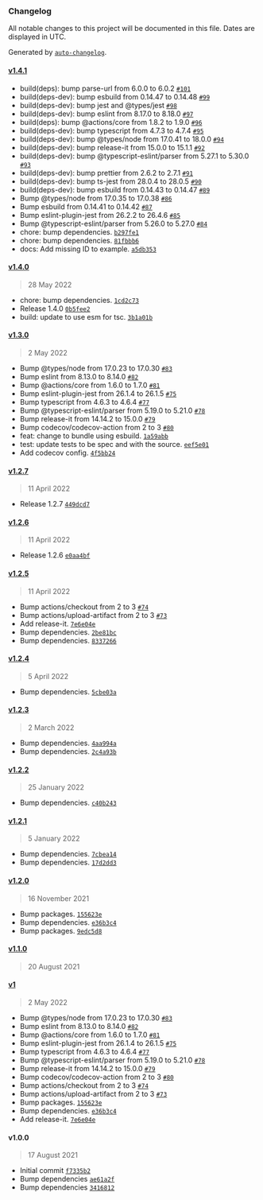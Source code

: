 ### Changelog

All notable changes to this project will be documented in this file. Dates are displayed in UTC.

Generated by [`auto-changelog`](https://github.com/CookPete/auto-changelog).

#### [v1.4.1](https://github.com/Codex-/await-remote-run/compare/v1.4.0...v1.4.1)

- build(deps): bump parse-url from 6.0.0 to 6.0.2 [`#101`](https://github.com/Codex-/await-remote-run/pull/101)
- build(deps-dev): bump esbuild from 0.14.47 to 0.14.48 [`#99`](https://github.com/Codex-/await-remote-run/pull/99)
- build(deps-dev): bump jest and @types/jest [`#98`](https://github.com/Codex-/await-remote-run/pull/98)
- build(deps-dev): bump eslint from 8.17.0 to 8.18.0 [`#97`](https://github.com/Codex-/await-remote-run/pull/97)
- build(deps): bump @actions/core from 1.8.2 to 1.9.0 [`#96`](https://github.com/Codex-/await-remote-run/pull/96)
- build(deps-dev): bump typescript from 4.7.3 to 4.7.4 [`#95`](https://github.com/Codex-/await-remote-run/pull/95)
- build(deps-dev): bump @types/node from 17.0.41 to 18.0.0 [`#94`](https://github.com/Codex-/await-remote-run/pull/94)
- build(deps-dev): bump release-it from 15.0.0 to 15.1.1 [`#92`](https://github.com/Codex-/await-remote-run/pull/92)
- build(deps-dev): bump @typescript-eslint/parser from 5.27.1 to 5.30.0 [`#93`](https://github.com/Codex-/await-remote-run/pull/93)
- build(deps-dev): bump prettier from 2.6.2 to 2.7.1 [`#91`](https://github.com/Codex-/await-remote-run/pull/91)
- build(deps-dev): bump ts-jest from 28.0.4 to 28.0.5 [`#90`](https://github.com/Codex-/await-remote-run/pull/90)
- build(deps-dev): bump esbuild from 0.14.43 to 0.14.47 [`#89`](https://github.com/Codex-/await-remote-run/pull/89)
- Bump @types/node from 17.0.35 to 17.0.38 [`#86`](https://github.com/Codex-/await-remote-run/pull/86)
- Bump esbuild from 0.14.41 to 0.14.42 [`#87`](https://github.com/Codex-/await-remote-run/pull/87)
- Bump eslint-plugin-jest from 26.2.2 to 26.4.6 [`#85`](https://github.com/Codex-/await-remote-run/pull/85)
- Bump @typescript-eslint/parser from 5.26.0 to 5.27.0 [`#84`](https://github.com/Codex-/await-remote-run/pull/84)
- chore: bump dependencies. [`b297fe1`](https://github.com/Codex-/await-remote-run/commit/b297fe13292118d02284c22efae945c0350573a7)
- chore: bump dependencies. [`81fbbb6`](https://github.com/Codex-/await-remote-run/commit/81fbbb61eb0aad92490e4f464dc16244c6ec2785)
- docs: Add missing ID to example. [`a5db353`](https://github.com/Codex-/await-remote-run/commit/a5db353513d62aef92f03e1892d394b1dc657fee)

#### [v1.4.0](https://github.com/Codex-/await-remote-run/compare/v1.3.0...v1.4.0)

> 28 May 2022

- chore: bump dependencies. [`1cd2c73`](https://github.com/Codex-/await-remote-run/commit/1cd2c731e1200a93ff8339356aa7fc7a285513c5)
- Release 1.4.0 [`0b5fee2`](https://github.com/Codex-/await-remote-run/commit/0b5fee29bd0b9214ca2eae3a9e7bd68d9620c25b)
- build: update to use esm for tsc. [`3b1a01b`](https://github.com/Codex-/await-remote-run/commit/3b1a01ba3ff9420e4294146dead425b820a08ce5)

#### [v1.3.0](https://github.com/Codex-/await-remote-run/compare/v1.2.7...v1.3.0)

> 2 May 2022

- Bump @types/node from 17.0.23 to 17.0.30 [`#83`](https://github.com/Codex-/await-remote-run/pull/83)
- Bump eslint from 8.13.0 to 8.14.0 [`#82`](https://github.com/Codex-/await-remote-run/pull/82)
- Bump @actions/core from 1.6.0 to 1.7.0 [`#81`](https://github.com/Codex-/await-remote-run/pull/81)
- Bump eslint-plugin-jest from 26.1.4 to 26.1.5 [`#75`](https://github.com/Codex-/await-remote-run/pull/75)
- Bump typescript from 4.6.3 to 4.6.4 [`#77`](https://github.com/Codex-/await-remote-run/pull/77)
- Bump @typescript-eslint/parser from 5.19.0 to 5.21.0 [`#78`](https://github.com/Codex-/await-remote-run/pull/78)
- Bump release-it from 14.14.2 to 15.0.0 [`#79`](https://github.com/Codex-/await-remote-run/pull/79)
- Bump codecov/codecov-action from 2 to 3 [`#80`](https://github.com/Codex-/await-remote-run/pull/80)
- feat: change to bundle using esbuild. [`1a59abb`](https://github.com/Codex-/await-remote-run/commit/1a59abb4301ba91c1334a15e02b659053360d73d)
- test: update tests to be spec and with the source. [`eef5e01`](https://github.com/Codex-/await-remote-run/commit/eef5e01b4c81fdb626675dfaccc24030aa57321a)
- Add codecov config. [`4f5bb24`](https://github.com/Codex-/await-remote-run/commit/4f5bb2499941ff98674d086c1d24e3726c5dfdd5)

#### [v1.2.7](https://github.com/Codex-/await-remote-run/compare/v1.2.6...v1.2.7)

> 11 April 2022

- Release 1.2.7 [`449dcd7`](https://github.com/Codex-/await-remote-run/commit/449dcd7f16c55caed968041eef5f3f80d54749f7)

#### [v1.2.6](https://github.com/Codex-/await-remote-run/compare/v1.2.5...v1.2.6)

> 11 April 2022

- Release 1.2.6 [`e0aa4bf`](https://github.com/Codex-/await-remote-run/commit/e0aa4bf778d8c7cadf17965b04b1d0de05befa95)

#### [v1.2.5](https://github.com/Codex-/await-remote-run/compare/v1.2.4...v1.2.5)

> 11 April 2022

- Bump actions/checkout from 2 to 3 [`#74`](https://github.com/Codex-/await-remote-run/pull/74)
- Bump actions/upload-artifact from 2 to 3 [`#73`](https://github.com/Codex-/await-remote-run/pull/73)
- Add release-it. [`7e6e04e`](https://github.com/Codex-/await-remote-run/commit/7e6e04ea55aeeb33b9c4e4a587cc53c9c8af25f8)
- Bump dependencies. [`2be81bc`](https://github.com/Codex-/await-remote-run/commit/2be81bcc20a8b950735744d3b601477457f925f0)
- Bump dependencies. [`8337266`](https://github.com/Codex-/await-remote-run/commit/8337266c0a644f635febc10633cfd487e52041cc)

#### [v1.2.4](https://github.com/Codex-/await-remote-run/compare/v1.2.3...v1.2.4)

> 5 April 2022

- Bump dependencies. [`5cbe03a`](https://github.com/Codex-/await-remote-run/commit/5cbe03a4b35298a7fc52ccf5c17399778e9750aa)

#### [v1.2.3](https://github.com/Codex-/await-remote-run/compare/v1.2.2...v1.2.3)

> 2 March 2022

- Bump dependencies. [`4aa994a`](https://github.com/Codex-/await-remote-run/commit/4aa994a0c8a07ee76aaecd3e142a3d71208d4711)
- Bump dependencies. [`2c4a93b`](https://github.com/Codex-/await-remote-run/commit/2c4a93bd42a85b0312ad37bb5de49df34fb376ec)

#### [v1.2.2](https://github.com/Codex-/await-remote-run/compare/v1.2.1...v1.2.2)

> 25 January 2022

- Bump dependencies. [`c40b243`](https://github.com/Codex-/await-remote-run/commit/c40b243c92e43ac92f9399faeaa7c20f6b1edbfd)

#### [v1.2.1](https://github.com/Codex-/await-remote-run/compare/v1.2.0...v1.2.1)

> 5 January 2022

- Bump dependencies. [`7cbea14`](https://github.com/Codex-/await-remote-run/commit/7cbea14d138952dcc826050709c42327c4411c15)
- Bump dependencies. [`17d2dd3`](https://github.com/Codex-/await-remote-run/commit/17d2dd34ea64db2e5aec58058959bc739d5de23e)

#### [v1.2.0](https://github.com/Codex-/await-remote-run/compare/v1.1.0...v1.2.0)

> 16 November 2021

- Bump packages. [`155623e`](https://github.com/Codex-/await-remote-run/commit/155623e722f36fbb0b9d3947a1c36b4ab9403d84)
- Bump dependencies. [`e36b3c4`](https://github.com/Codex-/await-remote-run/commit/e36b3c4a7898bf551687527e069cae7942c081d1)
- Bump packages. [`9edc5d8`](https://github.com/Codex-/await-remote-run/commit/9edc5d8adff6b7e7d68df41f30f60844df01f0dc)

#### [v1.1.0](https://github.com/Codex-/await-remote-run/compare/v1...v1.1.0)

> 20 August 2021

#### [v1](https://github.com/Codex-/await-remote-run/compare/v1.0.0...v1)

> 2 May 2022

- Bump @types/node from 17.0.23 to 17.0.30 [`#83`](https://github.com/Codex-/await-remote-run/pull/83)
- Bump eslint from 8.13.0 to 8.14.0 [`#82`](https://github.com/Codex-/await-remote-run/pull/82)
- Bump @actions/core from 1.6.0 to 1.7.0 [`#81`](https://github.com/Codex-/await-remote-run/pull/81)
- Bump eslint-plugin-jest from 26.1.4 to 26.1.5 [`#75`](https://github.com/Codex-/await-remote-run/pull/75)
- Bump typescript from 4.6.3 to 4.6.4 [`#77`](https://github.com/Codex-/await-remote-run/pull/77)
- Bump @typescript-eslint/parser from 5.19.0 to 5.21.0 [`#78`](https://github.com/Codex-/await-remote-run/pull/78)
- Bump release-it from 14.14.2 to 15.0.0 [`#79`](https://github.com/Codex-/await-remote-run/pull/79)
- Bump codecov/codecov-action from 2 to 3 [`#80`](https://github.com/Codex-/await-remote-run/pull/80)
- Bump actions/checkout from 2 to 3 [`#74`](https://github.com/Codex-/await-remote-run/pull/74)
- Bump actions/upload-artifact from 2 to 3 [`#73`](https://github.com/Codex-/await-remote-run/pull/73)
- Bump packages. [`155623e`](https://github.com/Codex-/await-remote-run/commit/155623e722f36fbb0b9d3947a1c36b4ab9403d84)
- Bump dependencies. [`e36b3c4`](https://github.com/Codex-/await-remote-run/commit/e36b3c4a7898bf551687527e069cae7942c081d1)
- Add release-it. [`7e6e04e`](https://github.com/Codex-/await-remote-run/commit/7e6e04ea55aeeb33b9c4e4a587cc53c9c8af25f8)

#### v1.0.0

> 17 August 2021

- Initial commit [`f7335b2`](https://github.com/Codex-/await-remote-run/commit/f7335b28900d64080f6a5dec1372161b98765ccf)
- Bump dependencies [`ae61a2f`](https://github.com/Codex-/await-remote-run/commit/ae61a2fac8f77eb1879117597158a973458bfd8f)
- Bump dependencies [`3416812`](https://github.com/Codex-/await-remote-run/commit/3416812123460ff677547bf5a742afe2a1f7d841)
